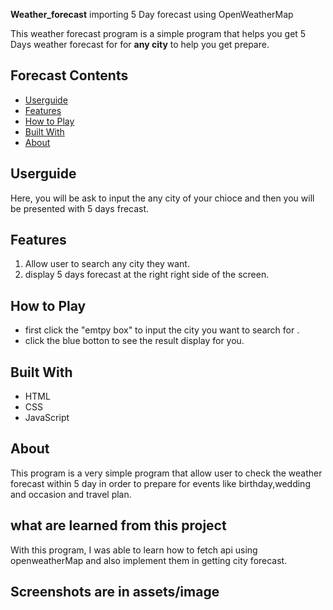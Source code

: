 **Weather_forecast**
importing 5 Day forecast using OpenWeatherMap

This weather forecast program is a simple program that helps you get 5 Days weather forecast for for **any city** to help you get prepare.

## Forecast Contents 
- [Userguide](#userguide)
- [Features](#features)
- [How to Play](#how-to-play)
- [Built With](#built-with)
- [About](#about)

## Userguide
Here, you will be ask to input the any city of your chioce and then you will be presented with 5 days frecast.

## Features
1. Allow user to search any city they want.
2. display 5 days forecast at the right right side of the screen.

   
## How to Play
- first click the "emtpy box" to input the city you want to search for .
- click the blue botton to see the result display for you.

## Built With
- HTML
- CSS
- JavaScript

## About
This  program is a very simple program that allow user to check the weather forecast within 5 day in order to prepare for events like birthday,wedding and occasion and travel plan.

## what are learned from this project
With this program, I was able to learn how to fetch api using openweatherMap and also implement them in getting city forecast.

## Screenshots are in assets/image
